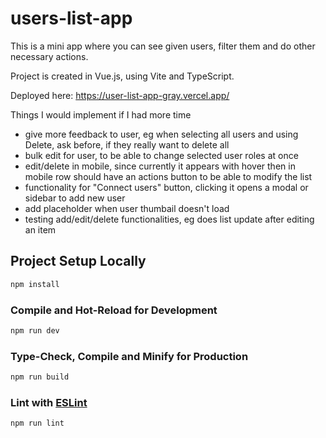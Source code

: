 # users-list-app

This is a mini app where you can see given users, filter them and do other necessary actions.

Project is created in Vue.js, using Vite and TypeScript.

Deployed here: https://user-list-app-gray.vercel.app/

Things I would implement if I had more time

- give more feedback to user, eg when selecting all users and using Delete, ask before, if they really want to delete all
- bulk edit for user, to be able to change selected user roles at once
- edit/delete in mobile, since currently it appears with hover then in mobile row should have an actions button to be able to modify the list
- functionality for "Connect users" button, clicking it opens a modal or sidebar to add new user
- add placeholder when user thumbail doesn't load
- testing add/edit/delete functionalities, eg does list update after editing an item

## Project Setup Locally

```sh
npm install
```

### Compile and Hot-Reload for Development

```sh
npm run dev
```

### Type-Check, Compile and Minify for Production

```sh
npm run build
```

### Lint with [ESLint](https://eslint.org/)

```sh
npm run lint
```
